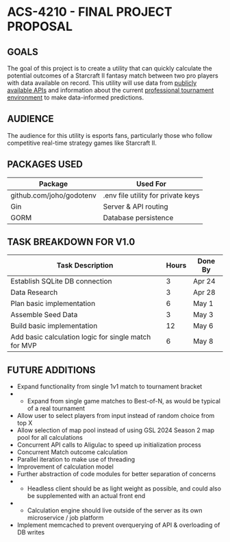 # ACS-4210 - FINAL PROJECT PROPOSAL

## GOALS

The goal of this project is to create a utility that can quickly calculate the potential outcomes of a Starcraft II fantasy match between two pro players with data available on record.  This utility will use data from [publicly available APIs](http://aligulac.com) and information about the current [professional tournament environment](https://liquipedia.net/starcraft2/Main_Page) to make data-informed predictions.

## AUDIENCE

The audience for this utility is esports fans, particularly those who follow competitive real-time strategy games like Starcraft II.

## PACKAGES USED

| Package | Used For |
| ------- | -------- |
| github.com/joho/godotenv | .env file utility for private keys |
| Gin     | Server & API routing |
| GORM    | Database persistence |

## TASK BREAKDOWN FOR V1.0

| Task Description | Hours | Done By |
| ---------------- | ----- | ------- |
| Establish SQLite DB connection | 3 | Apr 24 |
| Data Research | 3 | Apr 28 |
| Plan basic implementation | 6 | May 1 | 
| Assemble Seed Data | 3 | May 3 |
| Build basic implementation | 12 | May 6 |
| Add basic calculation logic for single match for MVP | 6 | May 8 |

## FUTURE ADDITIONS

- Expand functionality from single 1v1 match to tournament bracket
- - Expand from single game matches to Best-of-N, as would be typical of a real tournament
- Allow user to select players from input instead of random choice from top X
- Allow selection of map pool instead of using GSL 2024 Season 2 map pool for all calculations
- Concurrent API calls to Aligulac to speed up initialization process
- Concurrent Match outcome calculation
- Parallel iteration to make use of threading
- Improvement of calculation model
- Further abstraction of code modules for better separation of concerns
- - Headless client should be as light weight as possible, and could also be supplemented with an actual front end
- - Calculation engine should live outside of the server as its own microservice / job platform
- Implement memcached to prevent overquerying of API & overloading of DB writes